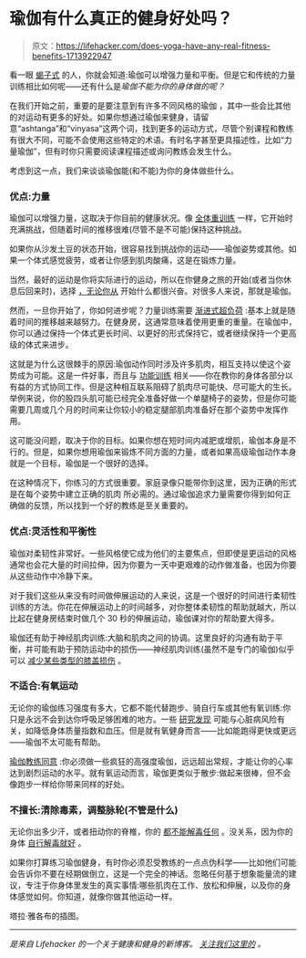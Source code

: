 # 瑜伽有什么真正的健身好处吗？

> 原文：<https://lifehacker.com/does-yoga-have-any-real-fitness-benefits-1713922947>

看一眼 [蝎子式](http://www.pocketyoga.com/Pose/scorpion) 的人，你就会知道:瑜伽可以增强力量和平衡。但是它和传统的力量训练相比如何呢——还有什么是*瑜伽不能为你的身体做的呢？*



在我们开始之前，重要的是要注意到有许多不同风格的瑜伽 ，其中一些会比其他的对运动有更多的好处。如果你想通过瑜伽来健身，请留意“ashtanga”和“vinyasa”这两个词，找到更多的运动方式，尽管个别课程和教练有很大不同，可能不会使用这些特定的术语。有时名字甚至更具描述性，比如“力量瑜伽”，但有时你只需要阅读课程描述或询问教练会发生什么。

考虑到这一点，我们来谈谈瑜伽能(和不能)为你的身体做些什么。

### 优点:力量

瑜伽可以增强力量，这取决于你目前的健康状况。像 [全体重训练](http://vitals.lifehacker.com/are-bodyweight-exercises-effective-1684200011) 一样，它开始时充满挑战，但随着时间的推移很难(尽管不是不可能)保持这种挑战。

如果你从沙发土豆的状态开始，很容易找到挑战你的运动——瑜伽姿势或其他。如果一个体式感觉疲劳，或者让你感到肌肉酸痛，这是在锻炼力量。

当然，最好的运动是你将实际进行的运动，所以在你健身之旅的开始(或者当你休息后回来时)，选择 [，无论你从](http://lifehacker.com/how-to-motivate-yourself-into-an-exercise-routine-youll-5950484) 开始什么都很兴奋。对很多人来说，那就是瑜伽。

然而，一旦你开始了，你如何进步呢？力量训练需要 [渐进式超负荷](http://rippedbody.jp/principle-progressive-overload/) :基本上就是随着时间的推移越来越努力。在健身房，这通常意味着使用更重的重量。在瑜伽中，你可以通过保持一个体式更长时间、以更好的形式保持它，或者继续保持一个更高级的体式来进步。

这就是为什么这很棘手的原因:瑜伽动作同时涉及许多肌肉，相互支持以使这个姿势成为可能。这是一件好事，而且与 [功能训练](https://en.wikipedia.org/wiki/Functional_training) 相关——你在教你的身体各部分以有益的方式协同工作。但是这种相互联系阻碍了肌肉尽可能快、尽可能大的生长。举例来说，你的股四头肌可能已经完全准备好做一个单腿椅子的姿势，但是你可能需要几周或几个月的时间来让你较小的稳定腿部肌肉准备好在那个姿势中发挥作用。

这可能没问题，取决于你的目标。如果你想在短时间内减肥或增肌，瑜伽本身是不行的。但是，如果你想用瑜伽来锻炼不同方面的力量，或者如果高级瑜伽动作本身就是一个目标，瑜伽是一个很好的选择。

在这种情况下，你练习的方式很重要。家庭录像只能带你到这里，因为正确的形式是在每个姿势中建立正确的肌肉 所必需的。通过瑜伽追求力量需要你得到如何正确做的反馈，所以找到一个好的教练是至关重要的。

### 优点:灵活性和平衡性

瑜伽对柔韧性非常好。一些风格使它成为他们的主要焦点，但即使是更运动的风格通常也会花大量的时间拉伸，因为你要为一天中更艰难的动作做准备，也因为你要从这些动作中冷静下来。

对于我们这些从来没有时间做伸展运动的人来说，这是一个很好的时间进行柔韧性训练的方法。你花在伸展运动上的时间越多，对你整体柔韧性的帮助就越大，所以比起在健身房结束时做几个 30 秒的伸展运动，瑜伽课对你的帮助要大得多。

瑜伽还有助于神经肌肉训练:大脑和肌肉之间的协调。这里良好的沟通有助于平衡，并可能有助于预防运动中的损伤——神经肌肉训练(虽然不是专门的瑜伽)似乎可以 [减少某些类型的膝盖损伤](http://www.ncbi.nlm.nih.gov/pubmed/23989384) 。

### 不适合:有氧运动

无论你的瑜伽练习强度有多大，它都不能代替跑步、骑自行车或其他有氧训练:你只是永远不会到达你呼吸足够困难的地方。一些 [研究发现](http://cpr.sagepub.com/content/early/2014/12/02/2047487314562741) 可能与心脏病风险有关，如降低身体质量指数和血压。但是就有氧健身而言——比如能跑得更快或更远——瑜伽不太可能有帮助。

[瑜伽教练同意](http://www.yogajournal.com/article/lifestyle/pump-it-up/) :你必须做一些疯狂的高强度瑜伽，远远超出常规，才能让你的心率达到剧烈运动的水平。就有氧运动而言，瑜伽更类似于散步:做起来很棒，但不会像跑步一样给你带来同样的好处。

### 不擅长:清除毒素，调整脉轮(不管是什么)

无论你出多少汗，或者扭动你的脊椎，你的 [都不能解毒任何](http://www.theguardian.com/science/sifting-the-evidence/2014/jan/13/demystifying-detox-can-yoga-really-cleanse-the-liver) 。没关系，因为你的身体 [自行解毒就好](http://lifehacker.com/what-happens-in-your-body-during-a-cleanse-or-detox-1669540259) 。

如果你打算练习瑜伽健身，有时你必须忍受教练的一点点伪科学——比如他们可能会告诉你不要在经期做倒立，这是一个完全的神话。忽略任何基于想象能量流的建议，专注于你身体里发生的真实事情:哪些肌肉在工作、放松和伸展，以及你的身体感觉如何。你知道，就像你做其他运动一样。

塔拉·雅各布的插图。

* * *

[](http://vitals.lifehacker.com/)**是来自 Lifehacker 的一个关于健康和健身的新博客。* [*关注我们这里的*](https://twitter.com/VitalsLH) *。**